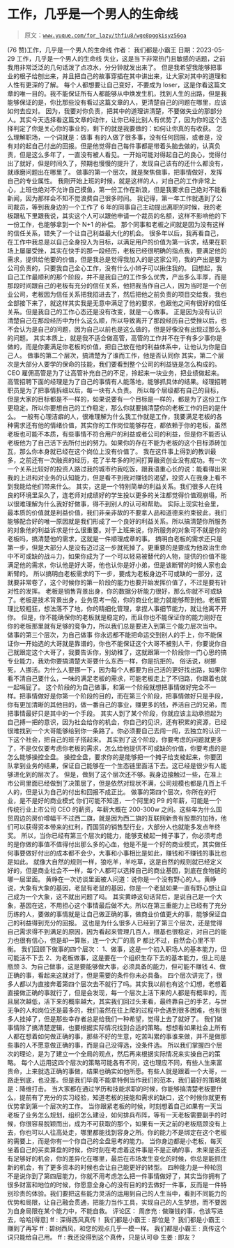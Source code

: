 # 工作，几乎是一个男人的生命线

> 原文：[`www.yuque.com/for_lazy/thfiu8/wge8pggkisyz56ga`](https://www.yuque.com/for_lazy/thfiu8/wge8pggkisyz56ga)

<ne-h2 id="c09ae902" data-lake-id="c09ae902"><ne-heading-ext><ne-heading-anchor></ne-heading-anchor><ne-heading-fold></ne-heading-fold></ne-heading-ext><ne-heading-content><ne-text id="u39773435">(76 赞)工作，几乎是一个男人的生命线</ne-text></ne-heading-content></ne-h2> <ne-p id="ube4d4eb2" data-lake-id="ube4d4eb2"><ne-text id="u810418a5">作者： 我们都是小霸王</ne-text></ne-p> <ne-p id="u19918881" data-lake-id="u19918881"><ne-text id="u1110dc07">日期：2023-05-29</ne-text></ne-p> <ne-p id="u0a21e257" data-lake-id="u0a21e257"><ne-text id="u0773dcc8">工作，几乎是一个男人的生命线</ne-text></ne-p> <ne-p id="ued1dce61" data-lake-id="ued1dce61"><ne-text id="u6b666bd4">失业，这是当下非常热门且敏感的话题，之前我用非常泛泛的几句话泼了点凉水，分分钟就发出来了。</ne-text></ne-p> <ne-p id="u723f2f05" data-lake-id="u723f2f05"><ne-text id="u0d4b6721">但是我希望我能够把事业的根子给刨出来，并且把自己的故事穿插在其中讲出来，让大家对其中的道理和人性有更深的了解。</ne-text></ne-p> <ne-p id="u55acd8a6" data-lake-id="u55acd8a6"><ne-text id="u491beab4">每个人都想要让自己变好，不要成为 loser，这是你看这篇文章的唯一目的。我不能保证所有人都能够从中焕发生机，找到人生的出路，但是我能够保证的是，你比那些没有看过这篇文章的人，更清楚自己的问题在哪里，应该如何去应对。</ne-text></ne-p> <ne-p id="u76ceade0" data-lake-id="u76ceade0"><ne-text id="uf67da312">因为，我要对你负责，把其中的道理讲清楚，不要做失业的那部分人。其实今天选择看这篇文章的动作，让你已经比别人有优势了，因为你的这个选择判定了你是关心你的事业的，剩下的就是我要做的：如何让你真的有收获。</ne-text></ne-p> <ne-p id="u980ce5b7" data-lake-id="u980ce5b7"><ne-text id="u7b14f698">怎么理解职场，一个词就是：做事</ne-text></ne-p> <ne-p id="u880bdcae" data-lake-id="u880bdcae"><ne-text id="uc110b0e5">有的人做了很多事，没有任何回报，或者是，没有对的起自己付出的回报。但是他觉得自己每件事都是带着头脑去做的，认真负责，但是这么多年了，一直没有被人看见。一开始可能对得起自己的良心，觉得付出了就好，但是时间久了，预期也慢慢的提升了，发现自己该有的还什么都没有，就琢磨问题出在哪里了。</ne-text></ne-p> <ne-p id="uc7942129" data-lake-id="uc7942129"><ne-text id="u2fb1258b">做事的第一个层次，就是聚焦做事，把事情做好，发挥自己的专业属性。</ne-text></ne-p> <ne-p id="u288c7c8e" data-lake-id="u288c7c8e"><ne-text id="u4de88813">我刚开始上班的时候，就是这样的人，对自己的工作非常上心，上班也绝对不允许自己摸鱼，第一份工作在新浪，但是我要求自己绝对不能看新闻，因为那样会不知不觉浪费自己很多时间。</ne-text></ne-p> <ne-p id="u673b60b1" data-lake-id="u673b60b1"><ne-text id="uc3d83592">我记得，第一年工作就遇到了公司裁员，等到我身边的一个工作了 6 年的同事自己主动提出离职的时候，我的老板跟私下里跟我说，其实这个人可以跟他申请一个裁员的名额，这样不影响他的下一份工作，也能够拿到一个 N+1 的补偿。</ne-text></ne-p> <ne-p id="ufa87b8b0" data-lake-id="ufa87b8b0"><ne-text id="u89f6d4d9">那个同事和老板之间就是因为没有这样的信任关系，错失了一个让自己利益最大化的机会。</ne-text></ne-p> <ne-p id="uc8cca498" data-lake-id="uc8cca498"><ne-text id="u352b78ce">很多年以后，我再看自己，在工作中我总是以自己全身投入为目标，以满足用户的价值为第一诉求，结果在职场上屡屡受挫，其实在快手的那一段经历，老板已经很明确的指点我，要满足他的需求，提供给他要的价值，但是我总是觉得我加入的是这家公司，我的产出是要为公司负责的，只要我自己全心工作，没有什么小辫子可以揪住我的。</ne-text></ne-p> <ne-p id="u7c7b722f" data-lake-id="u7c7b722f"><ne-text id="ud512b77f">回想起，我自己工作最顺利的那个阶段，并不是我自己的工作多么优秀，产出多么丰厚，而是那段时间跟自己的老板有充分的信任关系，他把我当作自己人，因为当时是一个创业公司，老板因为信任关系把我招进去了，然后把他之前负责的项目交给我，我也全部接下来了，就这样其实我是无意中满足了他的要求，也跟他之间有很好的信任关系。但是我自己的工作心态还是没有改变，就是一心做事。</ne-text></ne-p> <ne-p id="u95c3d79e" data-lake-id="u95c3d79e"><ne-text id="u84d34322">正是因为没有认识清楚自己在那段经历中为什么这么顺，所以导致离开了那段经历自己受挫以后，也不会认为是自己的问题，因为自己以前也是这么做的，但是好像没有出现过那么多的问题。</ne-text></ne-p> <ne-p id="u97f33307" data-lake-id="u97f33307"><ne-text id="ub3d92e2f">其实本质上，就是我不适合做高管，高管的工作并不在于有多少事你是做的，而是你要满足你老板的价值，把自己放在他的利益体系中，让他认为你是自己人。</ne-text></ne-p> <ne-p id="ucbfdb6c7" data-lake-id="ucbfdb6c7"><ne-text id="u1480cfe5">做事的第二个层次，搞清楚为了谁而工作，他是否认同你</ne-text></ne-p> <ne-p id="u101a3e59" data-lake-id="u101a3e59"><ne-text id="ub3851ff6">其实，第二个层次是大部分人要学的保命的技能，我们要看到整个公司的利益链是怎么构成的。CEO 雇佣高管是为了让高管补充自己的不足，拎起来一块业务，把业绩做起来。高管招聘下面的经理是为了自己的事情有人能落地，能够抓具体的结果。经理招聘职员是为了把事情拆细以后，每一块有人负责。</ne-text></ne-p> <ne-p id="u2191b3c0" data-lake-id="u2191b3c0"><ne-text id="ua5895a9c">所以每个层级都有自己的目标，但是大家的目标都是不一样的，如果说要有一个目标是一样的，都是为了这份工作更稳定。所以你要想自己的工作稳定，那么你就要搞清楚你的老板工作的目的是什么。</ne-text></ne-p> <ne-p id="u0209565a" data-lake-id="u0209565a"><ne-text id="udccc9f7b">一般有心理洁癖的人，很难理解为什么我工作就是工作，我要满足老板的各种需求还有他的情绪价值，其实你的工作岗位能够存在，都依赖于你的老板，虽然老板也可能不本质，有些事情不符合用户的利益或者公司的利益，但是你不能否认老板他为了自己活下去所付出的努力。如果你的存在不能为老板的这个目标添砖加瓦，那么你本身就已经在这个岗位上没有价值了。</ne-text></ne-p> <ne-p id="u0e80b49c" data-lake-id="u0e80b49c"><ne-text id="udb412b80">我在这件事上得到的教训最多，之前还有一次融资的经历，花了半年多的时间打算融资创业没有成功。有一次一个关系比较好的投资人路过我的城市约我吃饭，跟我语重心长的说：能看得出来我的上进和对业务的认知能力，但是看不到我对赚钱的渴望，投资人在我身上看不到我能给他们带来什么。</ne-text></ne-p> <ne-p id="u124e7b55" data-lake-id="u124e7b55"><ne-text id="u480be859">其实，这是一个特别简单的利益关系。我们很多人在纯良的环境里呆久了，连老师对成绩好的学生投以更多的关注都觉得价值观崩塌，所以很难理解为什么我好好做事，得不到别人的认可和帮助。</ne-text></ne-p> <ne-p id="ue927c538" data-lake-id="ue927c538"><ne-text id="u88502007">实际上现实社会里，最本质的价值就是利益价值，我们非亲非故的不要拿人品和道德来约束彼此，我们能够配合好的唯一原因就是我们形成了一个良好的利益关系。所以搞清楚你所服务的对象他的利益诉求是什么很重要。对于上班来说，你所服务的对象可不就是你的老板吗，搞清楚他的需求，这就是一件顺理成章的事。</ne-text></ne-p> <ne-p id="uddb90375" data-lake-id="uddb90375"><ne-text id="ub0bd0cf5">搞明白老板的需求还只是第一步，但是大部分人是没有迈过这一步就死掉了。更重要的是要成为他政治生命中不可或缺的战斗力，如果你成为了一个可以轻易被替代的人物，提供的价值不能满足他的需求，你认他是好大哥，他也认你是好小弟，但是该断臂的时候人家也会断臂的。</ne-text></ne-p> <ne-p id="u5174f369" data-lake-id="u5174f369"><ne-text id="u162af94c">所以搞明白老板需求的下一步，要成为老板身边不可或缺的一部分，这就要非常卷了，这个时候你的第一阶段的能力也要开始发挥价值了，不过是要有针对性的发挥。</ne-text></ne-p> <ne-p id="u626d731f" data-lake-id="u626d731f"><ne-text id="ufce8a864">老板是销售背景出身，你的数据分析能力很好，那么你就不可或缺了。老板是技术背景出身，业务思考一般，你的商业化能力就能够帮到他。老板管理比较粗狂，想法落不了地，你的精细化管理，拿捏人事细节能力，就让他离不开你。</ne-text></ne-p> <ne-p id="ud8c6dd6c" data-lake-id="ud8c6dd6c"><ne-text id="u20fd36c1">但是，你不能确保你的老板就是稳定的，而且你也不能保证你的能力刚好在你的老板那里就有足够的竞争力，所以我们总是要进入到第三个能力层次当中。</ne-text></ne-p> <ne-p id="uce6b28d8" data-lake-id="uce6b28d8"><ne-text id="u03310128">做事的第三个层次，为自己做事</ne-text></ne-p> <ne-p id="u3cc80b9e" data-lake-id="u3cc80b9e"><ne-text id="u3a9a5cc5">你永远都不能把命运交到别人的手上，你不能保证你一开始选的大哥就是靠谱的，你也不能保证这个大哥不被别人干，你要说你自己就跟定这个大哥了，我要告诉你，别幼稚了，这就跟第一个阶段你一门心思的搞专业能力，我劝你要搞清楚大哥要什么东西一样，你是抗拒的。</ne-text></ne-p> <ne-p id="uc5550842" data-lake-id="uc5550842"><ne-text id="u30c09b25">俗话说，树挪死，人挪活。为什么人要挪一下，因为每个人都要为自己活的更好找出路，如果你看不清自己要什么，一味的满足老板的需求，可能老板走上了不归路，你跟着也就一起嗝屁了。</ne-text></ne-p> <ne-p id="u6db39117" data-lake-id="u6db39117"><ne-text id="u2ca5839d">这个阶段的为自己做事，和第一个阶段就想把事情做好完全不一样。把事情做好是你第一个阶段的目的，而在第三个阶段，把事情做好只是手段，你有更加清晰的其他目的，做一番自己的事业，赚更多的钱，养活自己的兄弟，而把事情最好只是其中的一个手段。</ne-text></ne-p> <ne-p id="u0f27a3a9" data-lake-id="u0f27a3a9"><ne-text id="ueefb4c28">其实人到了某个阶段，你就应该主动承担起为自己搏一把的意识，因为社会给你的机会，你自己的见识，还有积累的资源，已经很难找到一个大哥能够给到你一条路了。你必须要自己去闯一闯，去独立的认识一下这个社会，把自己的班子搭起来。</ne-text></ne-p> <ne-p id="u0b587805" data-lake-id="u0b587805"><ne-text id="u2dd7d00b">其实到了这个阶段，你要考虑的问题就更多了，不是仅仅要考虑你老板的需求，怎么给他提供不可或缺的价值，你要考虑的是怎么能够操控全盘。</ne-text></ne-p> <ne-p id="u594478da" data-lake-id="u594478da"><ne-text id="uc88cbe9f">操控全盘，要求你的是能够把一个摊子给支棱起来，你要团队拿到业务的结果，保证自己能够在一个生态链里面活下去。这已经是很少有人能够进化到的层次了。</ne-text></ne-p> <ne-p id="u98cb32c2" data-lake-id="u98cb32c2"><ne-text id="u22b1fa7e">但是，做到了这个层次还不够。我身边接触过一些，在准上市公司里面已经做到了决策层了，但是依然对现状不满，公司规模也都是几百上千人的，但是认为自己的付出和回报不成正比。</ne-text></ne-p> <ne-p id="u90c7f33b" data-lake-id="u90c7f33b"><ne-text id="uf6762dc2">做事的第四个层次，你所在的行业，是不是好的商业模式</ne-text></ne-p> <ne-p id="u4e63537b" data-lake-id="u4e63537b"><ne-text id="ua8dce90b">你们可能不知道，一个阿里的 P9 的年薪，可能是一个传统行业上市公司 CEO 的薪资，年薪大概在 200-300w 之间。这些年为什么国贸周边的房价增幅干不过西二旗，就是因为西二旗的互联网新贵有股票的加持，他们可以获得资本带来的红利，而国贸的销售型行业，大部分人也就能多发点年终奖。</ne-text></ne-p> <ne-p id="u431ec1af" data-lake-id="u431ec1af"><ne-text id="uf42d57a5">所以，当你已经有第三个层次的能力，能够支棱起一摊子事了，你必须考虑的是你做的事值不值得付出那么多的心血，他是不是一个好的商业模式，其实做任何事要做好付出的成本都不会少，大事和小事相比是如此，赚钱和不赚钱的事比也是如此。</ne-text></ne-p> <ne-p id="u23dd3adf" data-lake-id="u23dd3adf"><ne-text id="u1cd09634">就像大自然的规则一样，狼吃羊，羊吃草，这是自然的规则就已经定义好的，但是商业社会不一样，每个人都可以选择自己的商业基因，到底在食物链的哪一层里面。</ne-text></ne-p> <ne-p id="u65b7992a" data-lake-id="u65b7992a"><ne-text id="u712127d6">黄峥在一次访谈里面被人问道：说你是一个没有野心的人。黄峥说，大象有大象的基因，老鼠有老鼠的基因，你是一个老鼠如果一直有野心想让自己成为一个大象，这不就出问题了吗。</ne-text></ne-p> <ne-p id="u43f91f0d" data-lake-id="u43f91f0d"><ne-text id="ua68a0903">其实黄峥这句话背后，是说自己是一个大象，基因在这，不用担心这个事情最后做不大。所以在第三重能力上已经有了充分历练的人，要做的事情就是让自己做正确的事，做商业价值更大的事，能够保证自己的利益得到充分的回报。</ne-text></ne-p> <ne-p id="u2fe32c39" data-lake-id="u2fe32c39"><ne-text id="ubd06e70a">这也是为什么很多人已经到了第三个层次，还是觉得自己需求得不到满足的原因，因为看起来管理几百人，根基也很稳定，对自己的能力也很有信心，但是却一算账，连一个大厂的高 P 都比不过，自然会心里不平衡。</ne-text></ne-p> <ne-p id="u9b7fc31e" data-lake-id="u9b7fc31e"><ne-text id="ufa6db3d2">我们回顾下做事的四个层次：</ne-text></ne-p> <ne-p id="u4b8fa4a0" data-lake-id="u4b8fa4a0"><ne-text id="u9557a1e3">1、做事，这是一个初入职场人的基本能力，但可能活不下去</ne-text></ne-p> <ne-p id="u1b025b54" data-lake-id="u1b025b54"><ne-text id="u82934946">2、为老板做事，这是要在一个组织生存下去的基本能力，但上司是瓶颈</ne-text></ne-p> <ne-p id="u9399c23d" data-lake-id="u9399c23d"><ne-text id="u81035797">3、为自己做事，这是要能够做大事，必须具备的能力，但可能不赚钱</ne-text></ne-p> <ne-p id="u88c88630" data-lake-id="u88c88630"><ne-text id="udfe332ef">4、做正确的事，看起来这就对了，但是需要的条件你未必具备。</ne-text></ne-p> <ne-p id="uefc3ddb3" data-lake-id="uefc3ddb3"><ne-text id="u2a363a37">四个层次讲完了，很多人都以为直接奔着第四个层次去不就行了吗。其实我以前也有这个幻想，老想着直接做正确的事就行了，但是会发现，每一个层次上活下来的人都是有概率的，而且层次越低，活下来的概率越大，其实我们回过头来看，最终靠自己的手艺，与世无争的人和岗位还是最多的，我们虽然在往上爬的过程中会遇到很多困难，也有很多人挂掉了，但是那些幸存者总是给我们一种希望，觉得上去了就好了。</ne-text></ne-p> <ne-p id="ucee0ee5b" data-lake-id="ucee0ee5b"><ne-text id="u7944fafb">我们做事情除了搞清楚逻辑，也要根据实际情况找到合适的策略。想想看如果社会上所有人都在想着如何做正确的事，那些不好的生意，吃苦叫累的事谁来做，并不是做那些事的人不愿意做正确的事，而是自己没得选，没条件选。</ne-text></ne-p> <ne-p id="u75967f4a" data-lake-id="u75967f4a"><ne-text id="u6a7763c3">所以我们掌握四个层次的理论，是为了建立一个全局的观点，然后再来根据实际情况来实操自己的策略。</ne-text></ne-p> <ne-p id="u0d38f9b5" data-lake-id="u0d38f9b5"><ne-text id="ucc8895aa">每个人运用这四个层次的策略可能各有不同，这也理应不同，有些人生来富贵命，上来就选正确的事做，结果也确实如他所愿。有些人就是跟着一个大哥，一路走到底，也没差。但是我们毕竟不能拿特例当作我们的范本，我们最好的策略就是：降维打击。</ne-text></ne-p> <ne-p id="u76e8566e" data-lake-id="u76e8566e"><ne-text id="uaf62a690">当大家都在通过学历和技能求职的时候，你能够搞清楚老板要什么，提前有了充分的实习经验，知道老板的技能和需求的缺口，这个时候你就更有优势拿到第一个层次的工作。</ne-text></ne-p> <ne-p id="ue18ca31a" data-lake-id="ue18ca31a"><ne-text id="u02a7496c">当你跟紧老板的时候，时刻想着自己如果有一天当老板了业务怎么规划，组织怎么建设，如何排兵布阵，等有一天老板需要副手的时候，你很容易脱颖而出，成为不可获取的那个，如果有一天之前的老板瓶颈没有上去，你也可以人往高处走，哪里都能找到容身之所。你的能力不是绑定在这个老板的需要上，而是你有一个你自己的全盘思考的能力。</ne-text></ne-p> <ne-p id="u726ef8ed" data-lake-id="u726ef8ed"><ne-text id="u9ee2f885">当你身边都是小老板，每天坐着自己的买卖算盘的时候，你时刻在考虑着这件事是不是正确的事，未来是否还有足够好的机会，你的差异化在哪里，最后在市场发生变化的时候，你总是能抓住新的机会，有了更多资本的时候也会让自己能更好的转型。</ne-text></ne-p> <ne-p id="ub932899e" data-lake-id="ub932899e"><ne-text id="uaacc91fa">四种能力是一种轮回</ne-text></ne-p> <ne-p id="u6ade645b" data-lake-id="u6ade645b"><ne-text id="u6a0c2804">不是说你到了第四层能力，你就不用考虑怎么把一件事情做好了，其实当你拥有了很多财富和地位的时候，你愿意全身心的没有目的的去做好一件事，反而是一件特别珍贵的体验。我们要把这些能力灵活的运用到自己的人生当中，看到不同能力的优势和局限，让自己融会贯通，把能力当作工具，实现自己的人生梦想，而不要因为自身局限在某个能力中，不能自救。</ne-text></ne-p> <ne-hole id="u1112cb47" data-lake-id="u1112cb47"><ne-card data-card-name="hr" data-card-type="block" id="UIIWL" data-event-boundary="card"><ne-p id="u8f2387b2" data-lake-id="u8f2387b2"><ne-text id="u30c6f64b">评论区：</ne-text></ne-p> <ne-p id="u31fba593" data-lake-id="u31fba593"><ne-text id="uca19eeb9">周彦充 : 做赚钱的事，也该写进去，哈哈[得意]</ne-text> <ne-text id="u8587d2ae">ff : 深得西风真传！</ne-text> <ne-text id="uc951cba5">我们都是小霸王 : 那位是？</ne-text> <ne-text id="u36e2e161">我们都是小霸王 : 赚到了再写</ne-text> <ne-text id="u103a8614">ff : 碧树西风，和您的观点几乎一模一样。</ne-text> <ne-text id="uaa6d8ebd">我们都是小霸王 : 真传这个词只能给自己用。</ne-text> <ne-text id="ue0acc22f">ff : 我还没得到这个真传，只是认可😄</ne-text> <ne-text id="u34fcfe13">生姜 : 即友？</ne-text></ne-p></ne-card></ne-hole>